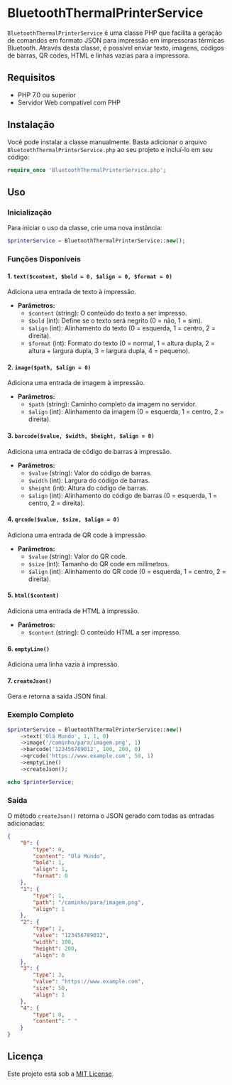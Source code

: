 # BluetoothThermalPrinterService

`BluetoothThermalPrinterService` é uma classe PHP que facilita a geração de comandos em formato JSON para impressão em impressoras térmicas Bluetooth. Através desta classe, é possível enviar texto, imagens, códigos de barras, QR codes, HTML e linhas vazias para a impressora.

## Requisitos

- PHP 7.0 ou superior
- Servidor Web compatível com PHP

## Instalação

Você pode instalar a classe manualmente. Basta adicionar o arquivo `BluetoothThermalPrinterService.php` ao seu projeto e incluí-lo em seu código:

```php
require_once 'BluetoothThermalPrinterService.php';
```

## Uso

### Inicialização

Para iniciar o uso da classe, crie uma nova instância:

```php
$printerService = BluetoothThermalPrinterService::new();
```

### Funções Disponíveis

#### 1. `text($content, $bold = 0, $align = 0, $format = 0)`

Adiciona uma entrada de texto à impressão.

- **Parâmetros:**
  - `$content` (string): O conteúdo do texto a ser impresso.
  - `$bold` (int): Define se o texto será negrito (0 = não, 1 = sim).
  - `$align` (int): Alinhamento do texto (0 = esquerda, 1 = centro, 2 = direita).
  - `$format` (int): Formato do texto (0 = normal, 1 = altura dupla, 2 = altura + largura dupla, 3 = largura dupla, 4 = pequeno).

#### 2. `image($path, $align = 0)`

Adiciona uma entrada de imagem à impressão.

- **Parâmetros:**
  - `$path` (string): Caminho completo da imagem no servidor.
  - `$align` (int): Alinhamento da imagem (0 = esquerda, 1 = centro, 2 = direita).

#### 3. `barcode($value, $width, $height, $align = 0)`

Adiciona uma entrada de código de barras à impressão.

- **Parâmetros:**
  - `$value` (string): Valor do código de barras.
  - `$width` (int): Largura do código de barras.
  - `$height` (int): Altura do código de barras.
  - `$align` (int): Alinhamento do código de barras (0 = esquerda, 1 = centro, 2 = direita).

#### 4. `qrcode($value, $size, $align = 0)`

Adiciona uma entrada de QR code à impressão.

- **Parâmetros:**
  - `$value` (string): Valor do QR code.
  - `$size` (int): Tamanho do QR code em milímetros.
  - `$align` (int): Alinhamento do QR code (0 = esquerda, 1 = centro, 2 = direita).

#### 5. `html($content)`

Adiciona uma entrada de HTML à impressão.

- **Parâmetros:**
  - `$content` (string): O conteúdo HTML a ser impresso.

#### 6. `emptyLine()`

Adiciona uma linha vazia à impressão.

#### 7. `createJson()`

Gera e retorna a saída JSON final.

### Exemplo Completo

```php
$printerService = BluetoothThermalPrinterService::new()
    ->text('Olá Mundo', 1, 1, 0)
    ->image('/caminho/para/imagem.png', 1)
    ->barcode('123456789012', 100, 200, 0)
    ->qrcode('https://www.example.com', 50, 1)
    ->emptyLine()
    ->createJson();

echo $printerService;
```

### Saída

O método `createJson()` retorna o JSON gerado com todas as entradas adicionadas:

```json
{
    "0": {
        "type": 0,
        "content": "Olá Mundo",
        "bold": 1,
        "align": 1,
        "format": 0
    },
    "1": {
        "type": 1,
        "path": "/caminho/para/imagem.png",
        "align": 1
    },
    "2": {
        "type": 2,
        "value": "123456789012",
        "width": 100,
        "height": 200,
        "align": 0
    },
    "3": {
        "type": 3,
        "value": "https://www.example.com",
        "size": 50,
        "align": 1
    },
    "4": {
        "type": 0,
        "content": " "
    }
}
```

## Licença

Este projeto está sob a [MIT License](LICENSE).
